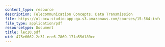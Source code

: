 ```yaml
---
content_type: resource
description: Telecommunication Concepts; Data Transmission
file: https://ol-ocw-studio-app-qa.s3.amazonaws.com/courses/15-564-information-technology-i-spring-2003/475e66622c31ece67869171a55d180cc_lec10.pdf
file_type: application/pdf
resourcetype: Document
title: lec10.pdf
uid: 475e6662-2c31-ece6-7869-171a55d180cc
---
```

